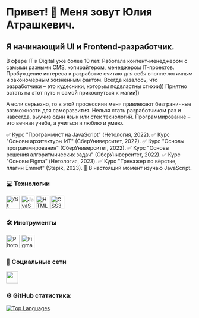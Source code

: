 Привет! 👋 Меня зовут Юлия Атрашкевич.
====================================
Я начинающий UI и Frontend-разработчик.
------------
В сфере IT и Digital уже более 10 лет. Работала контент-менеджером с самыми разными CMS, копирайтером, менеджером IT-проектов. Пробуждение интереса к разработке считаю для себя вполне логичным и закономерным жизненным фактом. Всегда казалось, что разработчики – это кудесники, которым подвластны стихии)) Приятно встать на этот путь и самой прикоснуться к магии))

А если серьезно, то в этой профессиии меня привлекают безграничные возможности для саморазвития. Нельзя стать разработчиком раз и навсегда, выучив один язык или стек технологий. Программирование – это вечная учеба, а учиться я люблю и умею.

✅ Курс "Программист на JavaScript" (Нетология, 2022).
✅ Курс "Основы архитектуры ИТ" (СберУниверситет, 2022).
✅ Курс "Основы программирования" (СберУниверситет, 2022).
✅ Курс "Основы решения алгоритмических задач" (СберУниверситет, 2022).
✅ Курс "Основы Figma" (Нетология, 2023).
✅ Курс "Тренажер по вёрстке, плагин Emmet" (Stepik, 2023).
🧠 В настоящий момент изучаю JavaScript.

### 💻 Технологии

<p align="left">
<a href="https://git-scm.com/" target="_blank" rel="noreferrer"><img src="https://raw.githubusercontent.com/danielcranney/readme-generator/main/public/icons/skills/git-colored.svg" width="36" height="36" alt="Git" /></a>
<a href="https://developer.mozilla.org/en-US/docs/Web/JavaScript" target="_blank" rel="noreferrer"><img src="https://raw.githubusercontent.com/danielcranney/readme-generator/main/public/icons/skills/javascript-colored.svg" width="36" height="36" alt="JavaScript" /></a>
<a href="https://developer.mozilla.org/en-US/docs/Glossary/HTML5" target="_blank" rel="noreferrer"><img src="https://raw.githubusercontent.com/danielcranney/readme-generator/main/public/icons/skills/html5-colored.svg" width="36" height="36" alt="HTML5" /></a>
<a href="https://www.w3.org/TR/CSS/#css" target="_blank" rel="noreferrer"><img src="https://raw.githubusercontent.com/danielcranney/readme-generator/main/public/icons/skills/css3-colored.svg" width="36" height="36" alt="CSS3" /></a>
</p>

### 🛠 Инструменты

<p align="left">
<a href="https://www.adobe.com/uk/products/photoshop.html" target="_blank" rel="noreferrer"><img src="https://raw.githubusercontent.com/danielcranney/readme-generator/main/public/icons/skills/photoshop-colored.svg" width="36" height="36" alt="Photoshop" /></a>
<a href="https://www.figma.com/" target="_blank" rel="noreferrer"><img src="https://raw.githubusercontent.com/danielcranney/readme-generator/main/public/icons/skills/figma-colored.svg" width="36" height="36" alt="Figma" /></a>
</p>

### 🤝 Социальные сети

<p align="left"> <a href="https://www.github.com/YuliyaAtrashkevich" target="_blank" rel="noreferrer"><img src="https://raw.githubusercontent.com/danielcranney/readme-generator/main/public/icons/socials/github.svg" width="32" height="32" /></a></p>

### ⚙️ GitHub статистика:

<a href="https://github.com/YuliyaAtrashkevich" align="left"><img src="https://github-readme-stats.vercel.app/api/top-langs/?username=YuliyaAtrashkevich&langs_count=10&title_color=0891b2&text_color=ffffff&icon_color=0891b2&bg_color=1c1917&hide_border=true&locale=en&custom_title=Top%20%Languages" alt="Top Languages" /></a>
